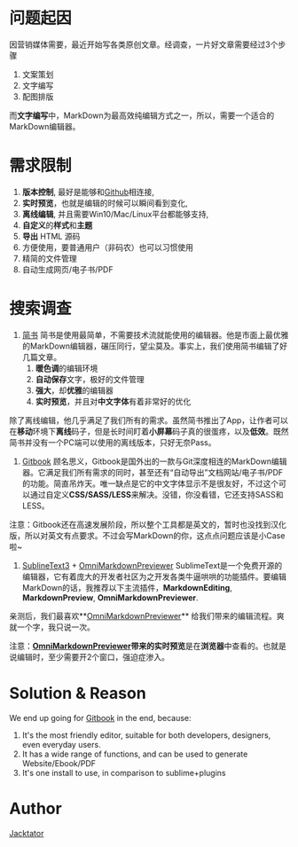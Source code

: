 # 问题起因

因营销媒体需要，最近开始写各类原创文章。经调查，一片好文章需要经过3个步骤

1. 文案策划
2. 文字编写
3. 配图排版

而**文字编写**中，MarkDown为最高效纯编辑方式之一，所以，需要一个适合的MarkDown编辑器。

# 需求限制

1. **版本控制**, 最好是能够和[Github](https://github.com)相连接,
1. **实时预览**，也就是编辑的时候可以瞬间看到变化,
1. **离线编辑**, 并且需要Win10/Mac/Linux平台都能够支持,
1. **自定义**的**样式**和**主题**
1. **导出** HTML 源码
1. 方便使用，要普通用户（非码农）也可以习惯使用
1. 精简的文件管理
1. 自动生成网页/电子书/PDF

# 搜索调查

1. [简书](https://jianshu.com)
简书是使用最简单，不需要技术流就能使用的编辑器。他是市面上最优雅的MarkDown编辑器，碾压同行，望尘莫及。事实上，我们使用简书编辑了好几篇文章。
    1. **暖色调**的编辑环境
    1. **自动保存**文字，极好的文件管理
    1. **强大**，却**优雅**的编辑器
    1. **实时预览**，并且对**中文字体**有着非常好的优化

  除了离线编辑，他几乎满足了我们所有的需求。虽然简书推出了App，让作者可以在**移动**环境下**离线**码子，但是长时间盯着**小屏幕**码子真的很蛋疼，以及**低效**。既然简书并没有一个PC端可以使用的离线版本，只好无奈Pass。
 
1. [Gitbook](https://gitbook.com)
  顾名思义，Gitbook是国外出的一款与Git深度相连的MarkDown编辑器。它满足我们所有需求的同时，甚至还有“自动导出”文档网站/电子书/PDF的功能。简直吊炸天。唯一缺点是它的中文字体显示不是很友好，不过这个可以通过自定义**CSS/SASS/LESS**来解决。没错，你没看错，它还支持SASS和LESS。

  注意：Gitbook还在高速发展阶段，所以整个工具都是英文的，暂时也没找到汉化版，所以对英文有点要求。不过会写MarkDown的你，这点点问题应该是小Case啦~

1. [SublineText3](sublimetext.com) + [OmniMarkdownPreviewer](https://github.com/timonwong/OmniMarkupPreviewer)
SublimeText是一个免费开源的编辑器，它有着庞大的开发者社区为之开发各类牛逼哄哄的功能插件。要编辑MarkDown的话，我推荐以下主流插件，**MarkdownEditing**, **MarkdownPreview**, **OmniMarkdownPreviewer**.

  亲测后，我们最喜欢**[OmniMarkdownPreviewer](https://github.com/timonwong/OmniMarkupPreviewer)** 给我们带来的编辑流程。爽就一个字，我只说一次。
  
  注意：**[OmniMarkdownPreviewer](https://github.com/timonwong/OmniMarkupPreviewer)**带来的**实时预览**是在**浏览器**中查看的。也就是说编辑时，至少需要开2个窗口，强迫症渗入。


# Solution & Reason

We end up going for [Gitbook](https://gitbook.com) in the end, because:

1. It's the most friendly editor, suitable for both developers, designers, even everyday users.
1. It has a wide range of functions, and can be used to generate Website/Ebook/PDF
1. It's one install to use, in comparison to sublime+plugins

# Author
[Jacktator](https://jacktator.com)